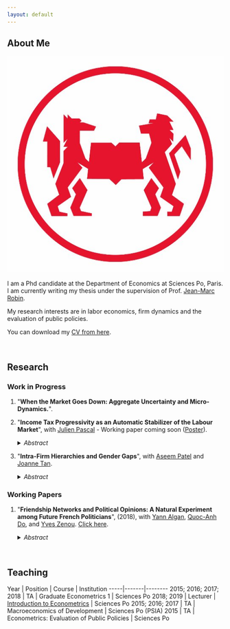 ```yaml
---
layout: default
---
```


## About Me

<img class="profile-picture" src="pipo.jpg">

I am a Phd candidate at the Department of Economics at Sciences Po, Paris. I am currently writing my thesis under the supervision of Prof. [Jean-Marc Robin](https://sites.google.com/site/jmarcrobin/).

My research interests are in labor economics, firm dynamics and the evaluation of public policies.

You can download my [CV from here](CV.pdf).

&nbsp;

## Research

### Work in Progress

1. "**When the Market Goes Down: Aggregate Uncertainty and Micro-Dynamics.**".

2. "**Income Tax Progressivity as an Automatic Stabilizer of the Labour Market**", with [Julien Pascal](https://julienpascal.github.io/) - Working paper coming soon ([Poster](poster_sam_2018_Dalvit_Pascal.pdf)).

    <details><summary> <i>Abstract</i> </summary>
    <p align="justify">
     We develop a theoretical framework to evaluate the contribution of different payroll tax schedules to the cyclical behavior of the distribution of individual income shocks along the business cycle. We build a dynamic search-and-matching model of the labor market featuring heterogeneous workers, aggregate and idiosyncratic shocks and a non-linear payroll tax schedule. We solve the model using perturbation techniques developed in Reiter (2009). We estimate the model on Italian administrative data for the period 1980-2012 and use our estimated framework to quantitatively evaluate how different      payroll tax schedules can alter the cyclicality of income risk for different types of workers.
    </p>
    </details>

3. "**Intra-Firm Hierarchies and Gender Gaps**", with [Aseem Patel](https://sites.google.com/view/aseempatel/home) and [Joanne Tan](https://sites.google.com/site/joanneyumintanphd/research).

    <details><summary> <i>Abstract</i> </summary>
    <p align="justify">
        Does increased female leadership decrease gender wage gaps within firms? We answer this question exploiting the variation in board membership gender composition induced by a recent French reform. Preliminary evidence shows significance effects on wage and promotion gaps for the higher layers of a firm’s hierarchy. In contrast, we find no effect when looking at aggregate firm-level outcomes.
    </p>
    </details>

### Working Papers

1. "**Friendship Networks and Political Opinions: A Natural Experiment among Future French Politicians**", (2018), with [Yann Algan](http://www.yann-algan.com/), [Quoc-Anh Do](https://sites.google.com/site/qaquocanhdo/), and [Yves Zenou](https://sites.google.com/site/yvesbzenou/). [Click here](Network.pdf).

    <details><summary> <i>Abstract</i> </summary>
    <p align="justify">
        We study how friendship shapes students’ political opinions in a natural experiment. We use the indicator whether two students were exogenously assigned to a
        short-term “integration group”, unrelated to scholar activities and dissolved before
        the school year, as instrumental variable for their friendship, to estimate the effect
        of friendship on pairwise political opinion outcomes in dyadic regressions. After
        six months, friendship causes a reduction of differences in opinions by one quarter
        of the mean difference. It likely works through a homophily-enforced mechanism,
        by which friendship causes politically-similar students to join political associations
        together, which reinforces their political similarity. The effect is strong among initially similar pairs, but absent in dissimilar pairs. Friendship affects opinion gaps
        by reducing divergence, therefore polarization and extremism, without forcing individuals’ views to converge. Network characteristics also matter to the friendship
    effect.
    </p>
    </details>

&nbsp;

## Teaching

Year | Position | Course | Institution
-----|-------|--------
2015; 2016; 2017; 2018 | TA | Graduate Econometrics 1 | Sciences Po
2018; 2019 | Lecturer | [Introduction to Econometrics](https://scpoecon.github.io/ScPoEconometrics/) | Sciences Po
2015; 2016; 2017 | TA | Macroeconomics of Development |  Sciences Po (PSIA)
2015 | TA  | Econometrics: Evaluation of Public Policies | Sciences Po

&nbsp;
&nbsp;
&nbsp;
